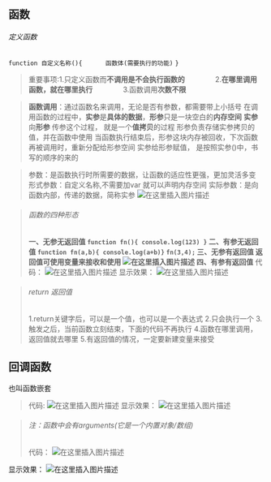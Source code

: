 

## []()函数

###### []()定义函数

`function 自定义名称(){`
   `函数体(需要执行的功能)`
`}`

>重要事项:1.只定义函数而**不调用是不会执行函数的**
>    2.**在哪里调用函数，就在哪里执行**
>    3.函数调用**次数不限**

>**函数调用**：通过函数名来调用，无论是否有参数，都需要带上小括号
>在调用函数的过程中，**实参**是**具体的数据**，**形参**只是一块空白的**内存空间**
>**实参**向**形参** 传参这个过程， 就是一个**值拷贝**的过程
>形参负责存储实参拷贝的值，并在函数中使用
>当函数执行结束后，形参这块内存被回收，下次函数再被调用时，重新分配给形参空间
>实参给形参赋值， 是按照实参()中，书写的顺序的来的

>参数：是函数执行时所需要的数据，让函数的适应性更强，更加灵活多变
>形式参数：自定义名称,不需要加var 就可以声明内存空间
>实际参数：是向函数内部，传递的数据，简称实参
>![在这里插入图片描述](https://img-blog.csdnimg.cn/20200126231238154.png)

>###### []()函数的四种形态
>
>**一、无参无返回值
>`function fn(){ console.log(123) }`
>二、有参无返回值
>`function fn(a,b){ console.log(a+b)}`
>`fn(3,4);`
>三、无参有返回值
>返回值可使用变量来接收和使用
>![在这里插入图片描述](https://img-blog.csdnimg.cn/20200126232551976.png?x-oss-processimage/watermark,type_ZmFuZ3poZW5naGVpdGk,shadow_10,text_aHR0cHM6Ly9ibG9nLmNzZG4ubmV0L0hCRl9fY2c,size_16,color_FFFFFF,t_70)
>四、有参有返回值**
>代码：
>![在这里插入图片描述](https://img-blog.csdnimg.cn/2020012623273651.png)
>显示效果：
>![在这里插入图片描述](https://img-blog.csdnimg.cn/20200126232748403.png?x-oss-processimage/watermark,type_ZmFuZ3poZW5naGVpdGk,shadow_10,text_aHR0cHM6Ly9ibG9nLmNzZG4ubmV0L0hCRl9fY2c,size_16,color_FFFFFF,t_70)

>###### []()return 返回值
>
>1.return关键字后，可以是一个值，也可以是一个表达式
>2.只会执行一个
>3.触发之后，当前函数立刻结束，下面的代码不再执行
>4.函数在哪里调用，返回值就去哪里
>5.有返回值的情况，一定要新建变量来接受

## []()回调函数

也叫函数嵌套

>代码:
>![在这里插入图片描述](https://img-blog.csdnimg.cn/20200126235146517.png?x-oss-processimage/watermark,type_ZmFuZ3poZW5naGVpdGk,shadow_10,text_aHR0cHM6Ly9ibG9nLmNzZG4ubmV0L0hCRl9fY2c,size_16,color_FFFFFF,t_70)
>显示效果：
>![在这里插入图片描述](https://img-blog.csdnimg.cn/20200126235215820.png?x-oss-processimage/watermark,type_ZmFuZ3poZW5naGVpdGk,shadow_10,text_aHR0cHM6Ly9ibG9nLmNzZG4ubmV0L0hCRl9fY2c,size_16,color_FFFFFF,t_70)

>###### []()注：函数中会有arguments(它是一个内置对象/数组)
>
>代码：
>![在这里插入图片描述](https://img-blog.csdnimg.cn/20200126105209681.png)

显示效果：
![在这里插入图片描述](https://img-blog.csdnimg.cn/20200126105226844.png?x-oss-processimage/watermark,type_ZmFuZ3poZW5naGVpdGk,shadow_10,text_aHR0cHM6Ly9ibG9nLmNzZG4ubmV0L0hCRl9fY2c,size_16,color_FFFFFF,t_70)
